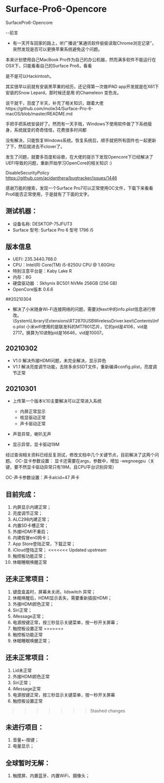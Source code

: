# Surface-Pro6-Opencore
SurfacePro6-Opencore

--前言
- 有一天开车回家的路上，听广播说“某通讯软件偷偷读取Chrome浏览记录”，突然发现是否可以更换苹果系统避免这个问题。

本来计划使用自己MacBook Pro作为自己的办公机器，然而满多软件不能运行在OSX下，只能看看自己的Surface Pro6，看看

是不是可以Hackintosh。

其实很早以前就有安装黑苹果的经历，还记得第一次做IPAD app开发就是在X61下安装的Snow Lepard，那时候还是用
的Chameleon 变色龙。

说干就干，百度了半天，补充了相关知识，跟着大佬https://github.com/molie34/Surface-Pro-6-macOS/blob/master/README.md 

手把手把系统安装好了。然而有一天手贱，Windows下使用软件做了下系统瘦身，系统就变的奇奇怪怪，花费很多时间都

没有解决，只能恢复Windows系统。恢复系统后，顺手就把所有固件也一起更新了下，然后就进去不clover了。


发生了问题，就要多百度和谷歌，在大佬的提示下发现Opencore下已经解决了UEFI导致的问题，重新开始学习OpenCore的相关知识 :)

DisableSecurityPolicy https://github.com/acidanthera/bugtracker/issues/1446 

感谢万能的搜索，发现一个Surface Pro7可以正常使用OC文件，下载下来看看Pro6能否正常使用，于是就有了下面的文字。



## 测试机器：
- 设备名称: DESKTOP-75JFUT3
- Surface 型号: Surface Pro 6 型号 1796 i5
## 版本信息
- UEFI: 235.3440.768.0
- CPU：Intel(R) Core(TM) i5-8250U CPU @ 1.60GHz
- 特别注意平台是：Kaby Lake R
- 内存：8G
- 硬盘驱动器 ：Skhynix BC501 NVMe 256GB  (256 GB)
- OpenCore版本 0.6.6



##20210304
- 解决了小米随身Wi-Fi连接网络的问题，需要对kext中的info.plist信息进行修改。
\System\Library\Extensions\RT2870USBWirelessDriver.kext\Contents\Info.plist
小米wifi使用的是联发科的MT7601芯片，它的pid是4106，vid是2717。换算为10进制pid是16646，vid是10007。

## 20210302
- V1.0 解决外接HDMI问题，未完全解决，显示异色
- V1.1 解决亮度调节功能，去除多余SSDT文件，重新编译config.plist，亮度调节正常
## 20210301
- 上传第一个版本V.10主要解决可以正常进入系统

	- 内屏正常显示
	- 核显驱动正常
	- 声卡驱动正常

-  声音异常，喇叭无声
-  显示异常，显卡驱动19M

经过查询相关资料已经反复测试，修改文档中几个关键节点，目前解决了这两个问题。
OC-显卡参数设置：
显卡还需要在args，参数中，增加 -wegnoegpu（关键，要不然显卡驱动异常只有19M，且CPU平台识别异常）

OC-声卡参数设置：声卡alcid=47 声卡

  
## 目前完成： 
1. 内屏显示内建正常；
3. 亮度调节正常；
4. ALC298内建正常；
5. 内置SD卡槽正常；
6. 外接HDMI不重启；
7. 内建假冒en0网卡；
8. App Store登陆正常，下载正常；
9. iCloud登陆正常；
<<<<<<< Updated upstream
10. 触控板功能正常；
11. 休眠睡眠唤醒正常

## 还未正常项目：
1. 键盘盒盖时，屏幕未关闭，lidswitch 异常；
2. 休眠唤醒后，HDMI显示丢失，需要重新插拔HDMI；
3. 外接HDMI颜色正常；
4. Siri正常；
5. iMessage正常；
6. 电源按键正常，按三秒显示关键菜单，按一秒开关屏幕；
7. 触控板设置正常
=======
10. 触控板功能正常
11. 休眠睡眠唤醒正常；

## 还未正常项目：
1. Lid未正常
2. 外接HDMI颜色正常
3. Siri正常；
4. iMessage正常
5. 电源按键正常，按三秒显示关键菜单，按一秒开关屏幕
5. 触控板设置正常
>>>>>>> Stashed changes

## 未进行项目：
1. 音量+-按键；
1. 电量显示；

## 全球暂时无解：
1. 触摸屏、内置蓝牙、内置WiFi、摄像头；

